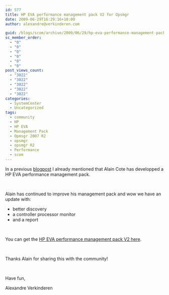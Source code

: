 ```yaml
---
id: 577
title: HP EVA performance management pack V2 for Opsmgr
date: 2009-06-29T16:29:16+10:00
author: alexandre@verkinderen.com

guid: /blogs/scom/archive/2009/06/29/hp-eva-performance-management-pack-v2-for-opsmgr.aspx
sc_member_order:
  - "0"
  - "0"
  - "0"
  - "0"
  - "0"
  - "0"
post_views_count:
  - "3022"
  - "3022"
  - "3022"
  - "3022"
  - "3022"
categories:
  - SystemCenter
  - Uncategorized
tags:
  - community
  - HP
  - HP EVA
  - Management Pack
  - Opmsgr 2007 R2
  - opsmgr
  - opsmgr R2
  - Performance
  - scom
---
```

In a previous <a href="http://scug.be/blogs/scom/archive/2009/06/17/hp-eva-management-pack.aspx" target="_blank">blogpost</a> I already mentioned that Alain Cote has developped a HP EVA performance management pack. 

&#160;

Alain has continued to improve his management pack and wow we have an update with:

  * better discovery
  * a controller processor monitor 
  * and a report

&#160;

You can get the <a href="http://scug.be/media/p/1112.aspx" target="_blank">HP EVA performance management pack V2 here</a>.

&#160;

Thanks Alain for sharing this with the community!

&#160;

Have fun,

Alexandre Verkinderen
